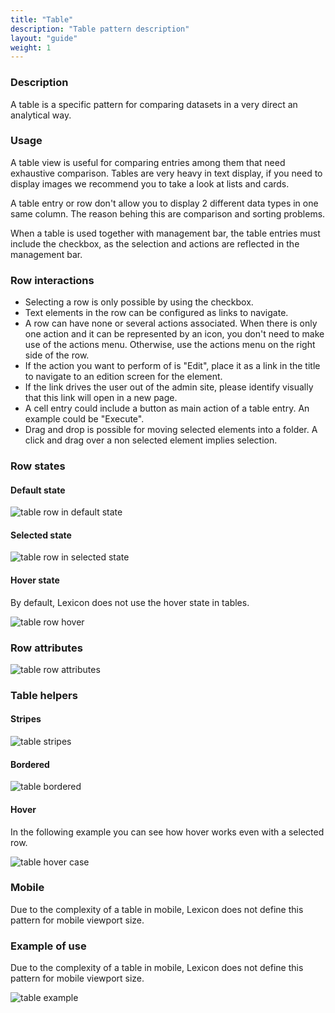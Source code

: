 ```yaml
---
title: "Table"
description: "Table pattern description"
layout: "guide"
weight: 1
---
```


### Description

A table is a specific pattern for comparing datasets in a very direct an analytical way.

### Usage

A table view is useful for comparing entries among them that need exhaustive comparison. Tables are very heavy in text display, if you need to display images we recommend you to take a look at lists and cards.

A table entry or row don't allow you to display 2 different data types in one same column. The reason behing this are comparison and sorting problems.

When a table is used together with management bar, the table entries must include the checkbox, as the selection and actions are reflected in the management bar.


### Row interactions

* Selecting a row is only possible by using the checkbox.
* Text elements in the row can be configured as links to navigate.
* A row can have none or several actions associated. When there is only one action and it can be represented by an icon, you don't need to make use of the actions menu. Otherwise, use the actions menu on the right side of the row.
* If the action you want to perform of is "Edit", place it as a link in the title to navigate to an edition screen for the element.
* If the link drives the user out of the admin site, please identify visually that this link will open in a new page.
* A cell entry could include a button as main action of a table entry. An example could be "Execute".
* Drag and drop is possible for moving selected elements into a folder. A click and drag over a non selected element implies selection.

### Row states

#### Default state

![table row in default state](../../../images/tableRow.png)

#### Selected state

![table row in selected state](../../../images/tableRowSelected.png)

#### Hover state

By default, Lexicon does not use the hover state in tables.

![table row hover](../../../images/tableRowHover.png)

### Row attributes

![table row attributes](../../../images/tableRowAttributes.png)

### Table helpers

#### Stripes

![table stripes](../../../images/tableStripes.png)

#### Bordered

![table bordered](../../../images/tableBordered.png)

#### Hover

In the following example you can see how hover works even with a selected row.

![table hover case](../../../images/tableHoverExample.gif)

### Mobile

Due to the complexity of a table in mobile, Lexicon does not define this pattern for mobile viewport size.

### Example of use

Due to the complexity of a table in mobile, Lexicon does not define this pattern for mobile viewport size.

![table example](../../../images/tableExample.png)




